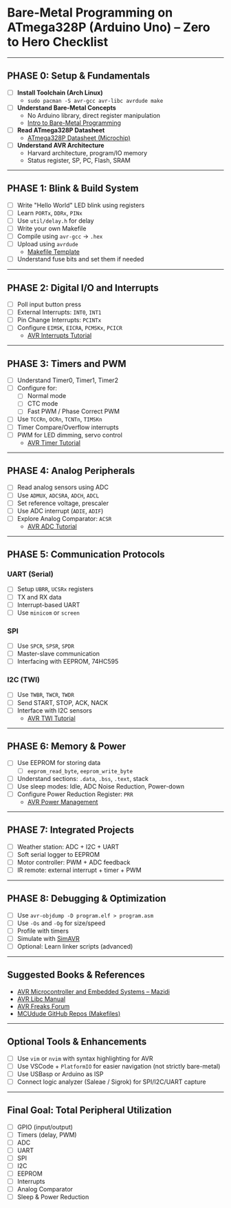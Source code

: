 # Bare-Metal Programming on ATmega328P (Arduino Uno) – Zero to Hero Checklist

---

## PHASE 0: Setup & Fundamentals

- [ ] **Install Toolchain (Arch Linux)**
  - `sudo pacman -S avr-gcc avr-libc avrdude make`
- [ ] **Understand Bare-Metal Concepts**
  - No Arduino library, direct register manipulation
  - [Intro to Bare-Metal Programming](https://interrupt.memfault.com/blog/bare-metal-basics)
- [ ] **Read ATmega328P Datasheet**
  - [ATmega328P Datasheet (Microchip)](https://ww1.microchip.com/downloads/en/DeviceDoc/Atmel-7810-Automotive-Microcontrollers-ATmega328P_Datasheet.pdf)
- [ ] **Understand AVR Architecture**
  - Harvard architecture, program/IO memory
  - Status register, SP, PC, Flash, SRAM

---

## PHASE 1: Blink & Build System

- [ ] Write "Hello World" LED blink using registers
- [ ] Learn `PORTx`, `DDRx`, `PINx`
- [ ] Use `util/delay.h` for delay
- [ ] Write your own Makefile
- [ ] Compile using `avr-gcc` → `.hex`
- [ ] Upload using `avrdude`
  - [Makefile Template](https://github.com/MCUdude/MiniCore/blob/master/extra/Makefile)
- [ ] Understand fuse bits and set them if needed

---

## PHASE 2: Digital I/O and Interrupts

- [ ] Poll input button press
- [ ] External Interrupts: `INT0`, `INT1`
- [ ] Pin Change Interrupts: `PCINTx`
- [ ] Configure `EIMSK`, `EICRA`, `PCMSKx`, `PCICR`
  - [AVR Interrupts Tutorial](https://www.electronicwings.com/avr-atmega/interrupts-in-atmega328)

---

## PHASE 3: Timers and PWM

- [ ] Understand Timer0, Timer1, Timer2
- [ ] Configure for:
  - [ ] Normal mode
  - [ ] CTC mode
  - [ ] Fast PWM / Phase Correct PWM
- [ ] Use `TCCRn`, `OCRn`, `TCNTn`, `TIMSKn`
- [ ] Timer Compare/Overflow interrupts
- [ ] PWM for LED dimming, servo control
  - [AVR Timer Tutorial](https://www.best-microcontroller-projects.com/atmega328-timer.html)

---

## PHASE 4: Analog Peripherals

- [ ] Read analog sensors using ADC
- [ ] Use `ADMUX`, `ADCSRA`, `ADCH`, `ADCL`
- [ ] Set reference voltage, prescaler
- [ ] Use ADC interrupt (`ADIE`, `ADIF`)
- [ ] Explore Analog Comparator: `ACSR`
  - [AVR ADC Tutorial](https://exploreembedded.com/wiki/Analog_Inputs_using_ADC_in_AVR)

---

## PHASE 5: Communication Protocols

### UART (Serial)
- [ ] Setup `UBRR`, `UCSRx` registers
- [ ] TX and RX data
- [ ] Interrupt-based UART
- [ ] Use `minicom` or `screen`

### SPI
- [ ] Use `SPCR`, `SPSR`, `SPDR`
- [ ] Master-slave communication
- [ ] Interfacing with EEPROM, 74HC595

### I2C (TWI)
- [ ] Use `TWBR`, `TWCR`, `TWDR`
- [ ] Send START, STOP, ACK, NACK
- [ ] Interface with I2C sensors
  - [AVR TWI Tutorial](https://www.electronicwings.com/avr-atmega/i2c-communication-in-atmega328)

---

## PHASE 6: Memory & Power

- [ ] Use EEPROM for storing data
  - [ ] `eeprom_read_byte`, `eeprom_write_byte`
- [ ] Understand sections: `.data`, `.bss`, `.text`, stack
- [ ] Use sleep modes: Idle, ADC Noise Reduction, Power-down
- [ ] Configure Power Reduction Register: `PRR`
  - [AVR Power Management](https://www.avrfreaks.net/forum/power-management-atmega328p)

---

## PHASE 7: Integrated Projects

- [ ] Weather station: ADC + I2C + UART
- [ ] Soft serial logger to EEPROM
- [ ] Motor controller: PWM + ADC feedback
- [ ] IR remote: external interrupt + timer + PWM

---

## PHASE 8: Debugging & Optimization

- [ ] Use `avr-objdump -D program.elf > program.asm`
- [ ] Use `-Os` and `-Og` for size/speed
- [ ] Profile with timers
- [ ] Simulate with [SimAVR](https://github.com/buserror/simavr)
- [ ] Optional: Learn linker scripts (advanced)

---

## Suggested Books & References

- [AVR Microcontroller and Embedded Systems – Mazidi](https://www.amazon.in/Muhammad-Ali-Mazidi/e/B001K7Y13I)
- [AVR Libc Manual](https://www.nongnu.org/avr-libc/user-manual/index.html)
- [AVR Freaks Forum](https://www.avrfreaks.net/)
- [MCUdude GitHub Repos (Makefiles)](https://github.com/MCUdude)

---

## Optional Tools & Enhancements

- [ ] Use `vim` or `nvim` with syntax highlighting for AVR
- [ ] Use VSCode + `PlatformIO` for easier navigation (not strictly bare-metal)
- [ ] Use USBasp or Arduino as ISP
- [ ] Connect logic analyzer (Saleae / Sigrok) for SPI/I2C/UART capture

---

## Final Goal: Total Peripheral Utilization

- [ ] GPIO (input/output)
- [ ] Timers (delay, PWM)
- [ ] ADC
- [ ] UART
- [ ] SPI
- [ ] I2C
- [ ] EEPROM
- [ ] Interrupts
- [ ] Analog Comparator
- [ ] Sleep & Power Reduction
